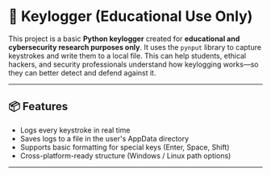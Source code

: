 # 🔑 Keylogger (Educational Use Only)

This project is a basic **Python keylogger** created for **educational and cybersecurity research purposes only**. It uses the `pynput` library 
to capture keystrokes and write them to a local file. This can help students, ethical hackers, and security professionals understand how keylogging works—so they can better detect and defend against it.


---

## 📦 Features

- Logs every keystroke in real time
- Saves logs to a file in the user's AppData directory
- Supports basic formatting for special keys (Enter, Space, Shift)
- Cross-platform-ready structure (Windows / Linux path options)

---
